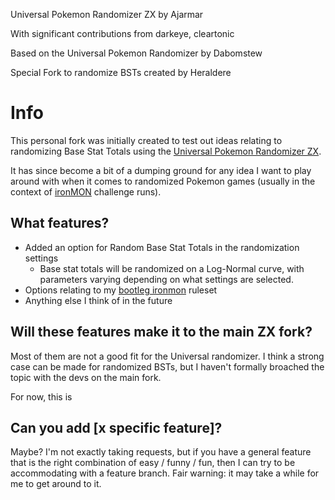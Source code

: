 Universal Pokemon Randomizer ZX by Ajarmar

With significant contributions from darkeye, cleartonic

Based on the Universal Pokemon Randomizer by Dabomstew

Special Fork to randomize BSTs created by Heraldere

# Info

This personal fork was initially created to test out ideas relating to randomizing Base Stat Totals
using the [Universal Pokemon Randomizer ZX](https://github.com/Ajarmar/universal-pokemon-randomizer-zx). 

It has since become a bit of a dumping ground for any idea I want to play around with
when it comes to randomized Pokemon games (usually in the context of [ironMON](https://gist.github.com/valiant-code/adb18d248fa0fae7da6b639e2ee8f9c1) challenge runs).

## What features?

- Added an option for Random Base Stat Totals in the randomization settings
    - Base stat totals will be randomized on a Log-Normal curve, with parameters 
    varying depending on what settings are selected.
- Options relating to my [bootleg ironmon](https://pastebin.com/5ByxVbFF) ruleset
- Anything else I think of in the future

## Will these features make it to the main ZX fork?

Most of them are not a good fit for the Universal randomizer. I think a strong case can be made for
randomized BSTs, but I haven't formally broached the topic with the devs on the main fork.

For now, this is 

## Can you add [x specific feature]?
Maybe? I'm not exactly taking requests, but if you have a general feature that is the right combination of
easy / funny / fun, then I can try to be accommodating with a feature branch. 
Fair warning: it may take a while for me to get around to it.


